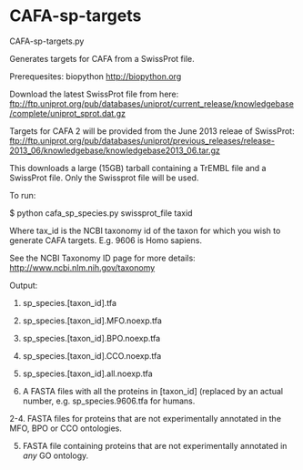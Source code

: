 CAFA-sp-targets
===============

CAFA-sp-targets.py

Generates targets for CAFA from a SwissProt file. 

Prerequesites: biopython http://biopython.org

Download the latest SwissProt file from here: 
ftp://ftp.uniprot.org/pub/databases/uniprot/current_release/knowledgebase/complete/uniprot_sprot.dat.gz

Targets for CAFA 2 will be provided from the June 2013 releae of SwissProt:
ftp://ftp.uniprot.org/pub/databases/uniprot/previous_releases/release-2013_06/knowledgebase/knowledgebase2013_06.tar.gz

This downloads a large (15GB) tarball containing a TrEMBL file and a SwissProt file. Only the Swissprot file will be used.

To run:

$ python cafa_sp_species.py swissprot_file taxid

Where tax_id is the NCBI taxonomy id of the taxon for which you wish to generate CAFA targets. E.g. 9606 is Homo sapiens.

See the NCBI Taxonomy ID page for more details: http://www.ncbi.nlm.nih.gov/taxonomy

Output:

1. sp_species.[taxon_id].tfa

2. sp_species.[taxon_id].MFO.noexp.tfa

3. sp_species.[taxon_id].BPO.noexp.tfa

4. sp_species.[taxon_id].CCO.noexp.tfa 

5. sp_species.[taxon_id].all.noexp.tfa

1. A FASTA files with all the proteins in [taxon_id] (replaced by an actual number, e.g. sp_species.9606.tfa for humans.

2-4. FASTA files for proteins that are not experimentally annotated in the MFO, BPO or CCO ontologies.

5. FASTA file containing proteins that are not experimentally annotated in *any* GO ontology.


